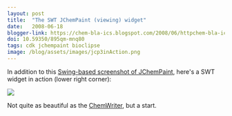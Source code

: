 ```yaml
---
layout: post
title:  "The SWT JChemPaint (viewing) widget"
date:   2008-06-18
blogger-link: https://chem-bla-ics.blogspot.com/2008/06/httpchem-bla-icsblogspotcom200805develo.html
doi: 10.59350/895qm-mnq80
tags: cdk jchempaint bioclipse
image: /blog/assets/images/jcp3inAction.png
---
```


In addition to this [Swing-based screenshot of JChemPaint](http://chem-bla-ics.blogspot.com/2008/05/development-of-new-jchempaint.html),
here's a SWT widget in action (lower right corner):

![](/blog/assets/images/jcp3inAction.png)

Not quite as beautiful as the [ChemWriter](http://metamolecular.com/chemwriter/), but a start.
